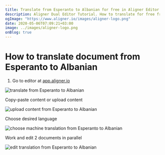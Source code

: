 ```yaml
---
title: Translate from Esperanto to Albanian for free in Aligner Editor
description: Aligner Dual Editor Tutorial. How to translate for free from Esperanto to Albanian. Aligner is multilingual document management platform. 
ogImage: "https://www.aligner.io/images/aligner-logo.png"
date: 2020-05-06T07:09:21+03:00
image: ../images/aligner-logo.png
onBlog: true
---
```


# How to translate document from Esperanto to Albanian

1. Go to editor at [app.aligner.io](https://app.aligner.io "Aligner App web page")

![translate from Esperanto to Albanian](../aligner-blank-editor.png "translate from Esperanto to Albanian")

Copy-paste content or upload content

![upload content from Esperanto to Albanian](../aligner-uploaded-document.png "upload content from Esperanto to Albanian")

Choose desired language

![choose machine translation from Esperanto to Albanian](../aligner-language-dropdown.png "choose machine translation from Esperanto to Albanian")

Work and edit 2 documents in parallel

![edit translation from Esperanto to Albanian](../aligner-double-sitded-editor.png "edit translation from Esperanto to Albanian")

